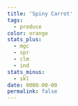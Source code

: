 ```yaml
---
title: 'Spiny Carrot'
tags:
  - produce
color: orange
stats_plus:
  - mgc
  - spr
  - clm
  - ind
stats_minus:
  - skl
date: 0000-00-00
permalink: false
---
```


